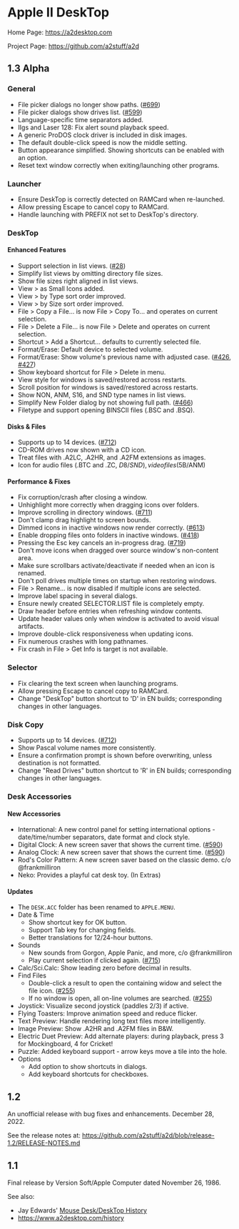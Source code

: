 # Apple II DeskTop

Home Page: https://a2desktop.com

Project Page: https://github.com/a2stuff/a2d

## 1.3 Alpha

### General

* File picker dialogs no longer show paths. ([#699](https://github.com/a2stuff/a2d/issues/699))
* File picker dialogs show drives list. ([#599](https://github.com/a2stuff/a2d/issues/599))
* Language-specific time separators added.
* IIgs and Laser 128: Fix alert sound playback speed.
* A generic ProDOS clock driver is included in disk images.
* The default double-click speed is now the middle setting.
* Button appearance simplified. Showing shortcuts can be enabled with an option.
* Reset text window correctly when exiting/launching other programs.

### Launcher

* Ensure DeskTop is correctly detected on RAMCard when re-launched.
* Allow pressing Escape to cancel copy to RAMCard.
* Handle launching with PREFIX not set to DeskTop's directory.

### DeskTop

#### Enhanced Features

* Support selection in list views. ([#28](https://github.com/a2stuff/a2d/issues/28))
* Simplify list views by omitting directory file sizes.
* Show file sizes right aligned in list views.
* View > as Small Icons added.
* View > by Type sort order improved.
* View > by Size sort order improved.
* File > Copy a File... is now File > Copy To... and operates on current selection.
* File > Delete a File... is now File > Delete and operates on current selection.
* Shortcut > Add a Shortcut... defaults to currently selected file.
* Format/Erase: Default device to selected volume.
* Format/Erase: Show volume's previous name with adjusted case. ([#426](https://github.com/a2stuff/a2d/issues/426), [#427](https://github.com/a2stuff/a2d/issues/427))
* Show keyboard shortcut for File > Delete in menu.
* View style for windows is saved/restored across restarts.
* Scroll position for windows is saved/restored across restarts.
* Show NON, ANM, S16, and SND type names in list views.
* Simplify New Folder dialog by not showing full path. ([#466](https://github.com/a2stuff/a2d/issues/466))
* Filetype and support opening BINSCII files (.BSC and .BSQ).

#### Disks & Files

* Supports up to 14 devices. ([#712](https://github.com/a2stuff/a2d/issues/712))
* CD-ROM drives now shown with a CD icon.
* Treat files with .A2LC, .A2HR, and .A2FM extensions as images.
* Icon for audio files (.BTC and .ZC, $D8/SND), video files ($5B/ANM)

#### Performance & Fixes

* Fix corruption/crash after closing a window.
* Unhighlight more correctly when dragging icons over folders.
* Improve scrolling in directory windows. ([#711](https://github.com/a2stuff/a2d/issues/711))
* Don't clamp drag highlight to screen bounds.
* Dimmed icons in inactive windows now render correctly. ([#613](https://github.com/a2stuff/a2d/issues/613))
* Enable dropping files onto folders in inactive windows. ([#418](https://github.com/a2stuff/a2d/issues/418))
* Pressing the Esc key cancels an in-progress drag. ([#719](https://github.com/a2stuff/a2d/issues/719))
* Don't move icons when dragged over source window's non-content area.
* Make sure scrollbars activate/deactivate if needed when an icon is renamed.
* Don't poll drives multiple times on startup when restoring windows.
* File > Rename... is now disabled if multiple icons are selected.
* Improve label spacing in several dialogs.
* Ensure newly created SELECTOR.LIST file is completely empty.
* Draw header before entries when refreshing window contents.
* Update header values only when window is activated to avoid visual artifacts.
* Improve double-click responsiveness when updating icons.
* Fix numerous crashes with long pathnames.
* Fix crash in File > Get Info is target is not available.

### Selector

* Fix clearing the text screen when launching programs.
* Allow pressing Escape to cancel copy to RAMCard.
* Change "DeskTop" button shortcut to 'D' in EN builds; corresponding changes in other languages.

### Disk Copy

* Supports up to 14 devices. ([#712](https://github.com/a2stuff/a2d/issues/712))
* Show Pascal volume names more consistently.
* Ensure a confirmation prompt is shown before overwriting, unless destination is not formatted.
* Change "Read Drives" button shortcut to 'R' in EN builds; corresponding changes in other languages.

### Desk Accessories

#### New Accessories

* International: A new control panel for setting international options - date/time/number separators, date format and clock style.
* Digital Clock: A new screen saver that shows the current time. ([#590](https://github.com/a2stuff/a2d/issues/590))
* Analog Clock: A new screen saver that shows the current time. ([#590](https://github.com/a2stuff/a2d/issues/590))
* Rod's Color Pattern: A new screen saver based on the classic demo. c/o @frankmilliron
* Neko: Provides a playful cat desk toy. (In Extras)

#### Updates

* The `DESK.ACC` folder has been renamed to `APPLE.MENU`.
* Date & Time
  * Show shortcut key for OK button.
  * Support Tab key for changing fields.
  * Better translations for 12/24-hour buttons.
* Sounds
  * New sounds from Gorgon, Apple Panic, and more, c/o @frankmilliron
  * Play current selection if clicked again. ([#715](https://github.com/a2stuff/a2d/issues/715))
* Calc/Sci.Calc: Show leading zero before decimal in results.
* Find Files
  * Double-click a result to open the containing widow and select the file icon. ([#255](https://github.com/a2stuff/a2d/issues/255))
  * If no window is open, all on-line volumes are searched. ([#255](https://github.com/a2stuff/a2d/issues/255))
* Joystick: Visualize second joystick (paddles 2/3) if active.
* Flying Toasters: Improve animation speed and reduce flicker.
* Text Preview: Handle rendering long text files more intelligently.
* Image Preview: Show .A2HR and .A2FM files in B&W.
* Electric Duet Preview: Add alternate players: during playback, press 3 for Mockingboard, 4 for Cricket!
* Puzzle: Added keyboard support - arrow keys move a tile into the hole.
* Options
  * Add option to show shortcuts in dialogs.
  * Add keyboard shortcuts for checkboxes.

## 1.2

An unofficial release with bug fixes and enhancements. December 28, 2022.

See the release notes at:
https://github.com/a2stuff/a2d/blob/release-1.2/RELEASE-NOTES.md

## 1.1

Final release by Version Soft/Apple Computer dated November 26, 1986.

See also:

* Jay Edwards' [Mouse Desk/DeskTop History](https://mirrors.apple2.org.za/ground.icaen.uiowa.edu/MiscInfo/Misc/mousedesk.info)
* https://www.a2desktop.com/history
